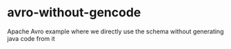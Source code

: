 # avro-without-gencode
Apache Avro example where we directly use the schema without generating java code from it
